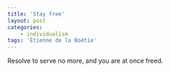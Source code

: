 ```yaml
---
title: 'Stay free'
layout: post
categories:
    - individualism
tags: 'Étienne de la Boétie'
---
```


Resolve to serve no more, and you are at once freed.